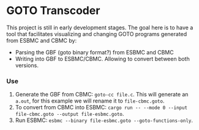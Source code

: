 # GOTO Transcoder

This project is still in early development stages. The goal here is to have a tool that facilitates visualizing and changing GOTO programs generated from ESBMC and CBMC by:
- Parsing the GBF (goto binary format?) from ESBMC and CBMC
- Writing into GBF to ESBMC/CBMC. Allowing to convert between both versions.
 
### Use

1. Generate the GBF from CBMC: `goto-cc file.c`. This will generate an `a.out`, for this example we will rename it to `file-cbmc.goto`.
2. To convert from CBMC into ESBMC: `cargo run -- --mode 0 --input file-cbmc.goto --output file-esbmc.goto`.
3. Run ESBMC: `esbmc --binary file-esbmc.goto --goto-functions-only`.
